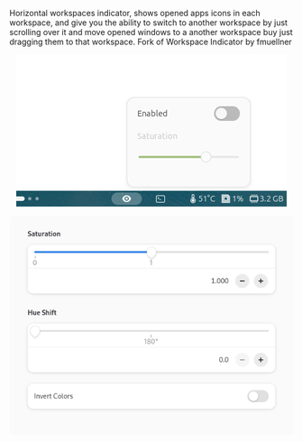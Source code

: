 Horizontal workspaces indicator, shows opened apps icons in each workspace, 
and give you the ability to switch to another workspace by just scrolling over it and 
move opened windows  to a another workspace buy just dragging them to that workspace. 
Fork of Workspace Indicator by fmuellner




<p align="center">
  <img src="https://github.com/giantturtle/saturation-extension-giant.turtle/blob/master/Screenshot%20from%202025-08-26%2015-47-18.png" alt="Screenshot">
</p>

<p align="center">
  <img src="https://github.com/giantturtle/saturation-extension-giant.turtle/blob/master/screenshot_8148_nYY4Jw3.png" alt="Screenshot Extension settings">
</p>
